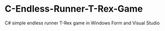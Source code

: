 # C-Endless-Runner-T-Rex-Game
C# simple endless runner T-Rex game in Windows Form and Visual  Studio
